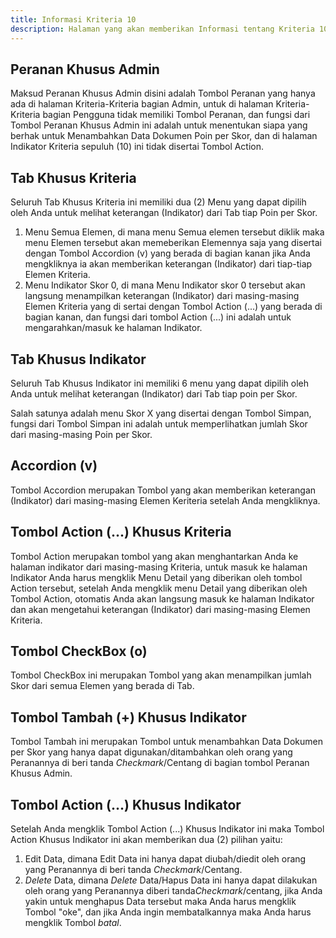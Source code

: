 ```yaml
---
title: Informasi Kriteria 10
description: Halaman yang akan memberikan Informasi tentang Kriteria 10
---
```


## Peranan Khusus Admin
Maksud Peranan Khusus Admin disini adalah Tombol Peranan yang hanya ada di halaman Kriteria-Kriteria bagian Admin, untuk di halaman Kriteria-Kriteria bagian Pengguna tidak memiliki Tombol Peranan, dan fungsi dari Tombol Peranan Khusus Admin ini adalah untuk menentukan siapa yang berhak untuk Menambahkan Data Dokumen Poin per Skor, dan di halaman Indikator Kriteria sepuluh (10) ini tidak disertai Tombol Action.

## Tab Khusus Kriteria
Seluruh Tab Khusus Kriteria ini memiliki dua (2) Menu yang dapat dipilih oleh Anda untuk melihat keterangan (Indikator) dari Tab tiap Poin per Skor.
1. Menu Semua Elemen, di mana menu Semua elemen tersebut diklik maka menu Elemen tersebut akan memeberikan Elemennya saja yang disertai dengan Tombol Accordion (v) yang berada di bagian kanan jika Anda mengkliknya ia akan memberikan keterangan (Indikator) dari tiap-tiap Elemen Kriteria.
1. Menu Indikator Skor 0, di mana Menu Indikator skor 0 tersebut akan langsung menampilkan keterangan (Indikator) dari masing-masing Elemen Kriteria yang di sertai dengan Tombol Action (...) yang berada di bagian kanan, dan fungsi dari tombol Action (...) ini adalah untuk mengarahkan/masuk ke halaman Indikator.

## Tab Khusus Indikator 
Seluruh Tab Khusus Indikator ini memiliki 6 menu yang dapat dipilih oleh Anda untuk melihat keterangan (Indikator) dari Tab tiap poin per Skor.

Salah satunya adalah menu Skor X yang disertai dengan Tombol Simpan, fungsi dari Tombol Simpan ini adalah untuk memperlihatkan jumlah Skor dari masing-masing Poin per Skor.

## Accordion (v)
Tombol Accordion merupakan Tombol yang akan memberikan keterangan (Indikator) dari masing-masing Elemen Keriteria setelah Anda mengkliknya.

## Tombol Action (...) Khusus Kriteria  
Tombol Action merupakan tombol yang akan menghantarkan Anda ke halaman indikator dari masing-masing Kriteria, untuk masuk ke halaman Indikator Anda harus mengklik Menu Detail yang diberikan oleh tombol Action tersebut, setelah Anda mengklik menu Detail yang diberikan oleh Tombol Action, otomatis Anda akan langsung masuk ke halaman Indikator dan akan mengetahui keterangan (Indikator) dari masing-masing Elemen Kriteria. 

## Tombol CheckBox (o)
Tombol CheckBox ini merupakan Tombol yang akan menampilkan jumlah Skor dari semua Elemen yang berada di Tab.

## Tombol Tambah (+) Khusus Indikator
Tombol Tambah ini merupakan Tombol untuk menambahkan Data Dokumen per Skor yang hanya dapat digunakan/ditambahkan oleh orang yang Peranannya di beri tanda *Checkmark*/Centang di bagian tombol Peranan Khusus Admin.

## Tombol Action (...) Khusus Indikator
Setelah Anda mengklik Tombol Action (...) Khusus Indikator ini maka Tombol Action Khusus Indikator ini akan memberikan dua (2) pilihan yaitu:

1. Edit Data, dimana Edit Data ini hanya dapat diubah/diedit oleh orang yang Peranannya di beri tanda *Checkmark*/Centang.
1. *Delete* Data, dimana *Delete* Data/Hapus Data ini hanya dapat dilakukan oleh orang yang Peranannya diberi tanda*Checkmark*/centang, jika Anda yakin untuk menghapus Data tersebut maka Anda harus mengklik Tombol "oke", dan jika Anda ingin membatalkannya maka Anda harus mengklik Tombol *batal*.




